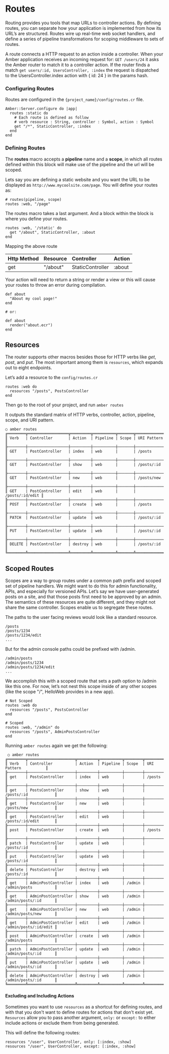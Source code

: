 # Routes

Routing provides you tools that map URLs to controller actions. By defining routes, you can separate how your application is implemented from how its URL’s are structured. Routes wire up real-time web socket handlers, and define a series of pipeline transformations for scoping middleware to sets of routes.

A route connects a HTTP request to an action inside a controller. When your Amber application receives an incoming request for:  `GET /users/24` it asks the Amber router to match it to a controller action. If the router finds a match `get users/:id, UsersController, :index` the request is dispatched to the UsersController.index action with { id: 24 } in the params hash.

### Configuring Routes

Routes are configured in the `{project_name}/config/routes.cr` file.

```crystal
Amber::Server.configure do |app|
  routes :static do
    # Each route is defined as follow
    # verb resource : String, controller : Symbol, action : Symbol
    get "/*", StaticController, :index
  end
end
```

### Defining Routes

The **routes** macro accepts a **pipeline** name and a **scope**, in which all routes defined within this block will make use of the pipeline and the url will be scoped.

Lets say you are defining a static website and you want the URL to be displayed as `http://www.mycoolsite.com/page`. You will define your routes as:

```crystal
# routes(pipeline, scope)
routes :web, "/page"
```

The routes macro takes a last argument. And a block within the block is where you define your routes.

```crystal
routes :web, '/static' do
  get "/about", StaticController, :about
end
```

Mapping the above route

| Http Method | Resource | Controller | Action |
| :--- | :--- | :--- | :--- |
| get | "/about" | StaticController | :about |

Your action will need to return a string or render a view or this will cause your routes to throw an error during compilation.

```crystal
def about
  "About my cool page!"
end

# or:

def about
  render("about.ecr")
end
```

## Resources

The router supports other macros besides those for HTTP verbs like _get_, _post_, and _put_. The most important among them is `resources`, which expands out to eight endpoints.

Let’s add a resource to the `config/routes.cr`

```crystal
routes :web do
  resources "/posts", PostsController
end
```

Then go to the root of your project, and run `amber routes`

It outputs the standard matrix of HTTP verbs, controller, action, pipeline, scope, and URI pattern.

```shell
○ amber routes
╔════════╦══════════════════╦═════════╦══════════╦═══════╦═════════════════╗
║ Verb   | Controller       | Action  | Pipeline | Scope | URI Pattern     ║
╠────────┼──────────────────┼─────────┼──────────┼───────┼─────────────────╣
║ GET    | PostController   | index   | web      |       | /posts          ║
╠────────┼──────────────────┼─────────┼──────────┼───────┼─────────────────╣
║ GET    | PostController   | show    | web      |       | /posts/:id      ║
╠────────┼──────────────────┼─────────┼──────────┼───────┼─────────────────╣
║ GET    | PostController   | new     | web      |       | /posts/new      ║
╠────────┼──────────────────┼─────────┼──────────┼───────┼─────────────────╣
║ GET    | PostController   | edit    | web      |       | /posts/:id/edit ║
╠────────┼──────────────────┼─────────┼──────────┼───────┼─────────────────╣
║ POST   | PostController   | create  | web      |       | /posts          ║
╠────────┼──────────────────┼─────────┼──────────┼───────┼─────────────────╣
║ PATCH  | PostController   | update  | web      |       | /posts/:id      ║
╠────────┼──────────────────┼─────────┼──────────┼───────┼─────────────────╣
║ PUT    | PostController   | update  | web      |       | /posts/:id      ║
╠────────┼──────────────────┼─────────┼──────────┼───────┼─────────────────╣
║ DELETE | PostController   | destroy | web      |       | /posts/:id      ║
╚════════╩══════════════════╩═════════╩══════════╩═══════╩═════════════════╝
```

## Scoped Routes

Scopes are a way to group routes under a common path prefix and scoped set of pipeline handlers. We might want to do this for admin functionality, APIs, and especially for versioned APIs. Let’s say we have user-generated posts on a site, and that those posts first need to be approved by an admin. The semantics of these resources are quite different, and they might not share the same controller. Scopes enable us to segregate these routes.

The paths to the user facing reviews would look like a standard resource.

```shell
/posts
/posts/1234
/posts/1234/edit
...
```

But for the admin console paths could be prefixed with /admin.

```shell
/admin/posts
/admin/posts/1234
/admin/posts/1234/edit
...
```

We accomplish this with a scoped route that sets a path option to /admin like this one. For now, let’s not nest this scope inside of any other scopes (like the scope "/", HelloWeb provides in a new app).

```crystal
# Not Scoped
routes :web do
  resources "/posts", PostsController
end

# Scoped
routes :web, "/admin" do
  resources "/posts", AdminPostsController
end
```

Running `amber routes` again we get the following:

```shell
 ○ amber routes
╔════════╦═════════════════════╦═════════╦══════════╦════════╦═══════════════════════╗
║ Verb   | Controller          | Action  | Pipeline | Scope  | URI Pattern           ║
╠────────┼─────────────────────┼─────────┼──────────┼────────┼───────────────────────╣
║ get    | PostsController     | index   | web      |        | /posts                ║
╠────────┼─────────────────────┼─────────┼──────────┼────────┼───────────────────────╣
║ get    | PostsController     | show    | web      |        | /posts/:id            ║
╠────────┼─────────────────────┼─────────┼──────────┼────────┼───────────────────────╣
║ get    | PostsController     | new     | web      |        | /posts/new            ║
╠────────┼─────────────────────┼─────────┼──────────┼────────┼───────────────────────╣
║ get    | PostsController     | edit    | web      |        | /posts/:id/edit       ║
╠────────┼─────────────────────┼─────────┼──────────┼────────┼───────────────────────╣
║ post   | PostsController     | create  | web      |        | /posts                ║
╠────────┼─────────────────────┼─────────┼──────────┼────────┼───────────────────────╣
║ patch  | PostsController     | update  | web      |        | /posts/:id            ║
╠────────┼─────────────────────┼─────────┼──────────┼────────┼───────────────────────╣
║ put    | PostsController     | update  | web      |        | /posts/:id            ║
╠────────┼─────────────────────┼─────────┼──────────┼────────┼───────────────────────╣
║ delete | PostsController     | destroy | web      |        | /posts/:id            ║
╠────────┼─────────────────────┼─────────┼──────────┼────────┼───────────────────────╣
║ get    | AdminPostController | index   | web      | /admin | /admin/posts          ║
╠────────┼─────────────────────┼─────────┼──────────┼────────┼───────────────────────╣
║ get    | AdminPostController | show    | web      | /admin | /admin/posts/:id      ║
╠────────┼─────────────────────┼─────────┼──────────┼────────┼───────────────────────╣
║ get    | AdminPostController | new     | web      | /admin | /admin/posts/new      ║
╠────────┼─────────────────────┼─────────┼──────────┼────────┼───────────────────────╣
║ get    | AdminPostController | edit    | web      | /admin | /admin/posts/:id/edit ║
╠────────┼─────────────────────┼─────────┼──────────┼────────┼───────────────────────╣
║ post   | AdminPostController | create  | web      | /admin | /admin/posts          ║
╠────────┼─────────────────────┼─────────┼──────────┼────────┼───────────────────────╣
║ patch  | AdminPostController | update  | web      | /admin | /admin/posts/:id      ║
╠────────┼─────────────────────┼─────────┼──────────┼────────┼───────────────────────╣
║ put    | AdminPostController | update  | web      | /admin | /admin/posts/:id      ║
╠────────┼─────────────────────┼─────────┼──────────┼────────┼───────────────────────╣
║ delete | AdminPostController | destroy | web      | /admin | /admin/posts/:id      ║
╚════════╩═════════════════════╩═════════╩══════════╩════════╩═══════════════════════╝
```

#### Excluding and Including Actions

Sometimes you want to use `resources` as a shortcut for defining routes, and with that you don't want to define routes for actions that don't exist yet. `Resources` allow you to pass another argument, `only:` or `except:` to either include actions or exclude them from being generated.

This will define the following routes:

```
resources "/user", UserController, only: [:index, :show]
resources "/user", UserController, except: [:index, :show]
```

